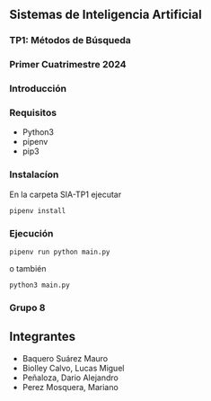 ## Sistemas de Inteligencia Artificial
### TP1: Métodos de Búsqueda
### Primer Cuatrimestre 2024

### Introducción

### Requisitos
- Python3
- pipenv
- pip3

### Instalacíon
En la carpeta SIA-TP1 ejecutar 
```
pipenv install
```

### Ejecución
```
pipenv run python main.py
```
o también
```
python3 main.py
```

### Grupo 8
## Integrantes
+ Baquero Suárez Mauro
+ Biolley Calvo, Lucas Miguel
+ Peñaloza, Dario Alejandro
+ Perez Mosquera, Mariano
